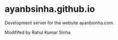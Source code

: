 # ayanbsinha.github.io

Development server for the website ayanbsinha.com

Modififed by Rahul Kumar Sinha